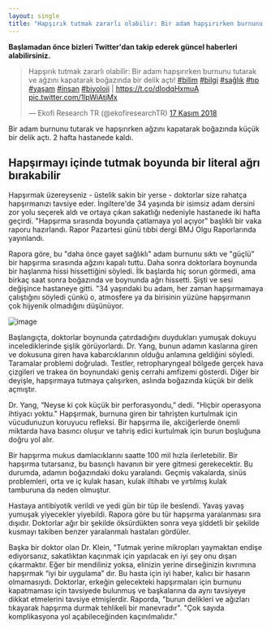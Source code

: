 ```yaml
---
layout: single
title: "Hapşırık tutmak zararlı olabilir: Bir adam hapşırırken burnunu tutarak ve ağzını kapatarak boğazında bir delik açtı!"
---
```

**Başlamadan önce bizleri Twitter'dan takip ederek güncel haberleri alabilirsiniz.**
<blockquote class="twitter-tweet" data-lang="tr"><p lang="tr" dir="ltr">Hapşırık tutmak zararlı olabilir: Bir adam hapşırırken burnunu tutarak ve ağzını kapatarak boğazında bir delik açtı! <a href="https://twitter.com/hashtag/bilim?src=hash&amp;ref_src=twsrc%5Etfw">#bilim</a> <a href="https://twitter.com/hashtag/bilgi?src=hash&amp;ref_src=twsrc%5Etfw">#bilgi</a> <a href="https://twitter.com/hashtag/sa%C4%9Fl%C4%B1k?src=hash&amp;ref_src=twsrc%5Etfw">#sağlık</a> <a href="https://twitter.com/hashtag/t%C4%B1p?src=hash&amp;ref_src=twsrc%5Etfw">#tıp</a> <a href="https://twitter.com/hashtag/ya%C5%9Fam?src=hash&amp;ref_src=twsrc%5Etfw">#yaşam</a> <a href="https://twitter.com/hashtag/insan?src=hash&amp;ref_src=twsrc%5Etfw">#insan</a> <a href="https://twitter.com/hashtag/biyoloji?src=hash&amp;ref_src=twsrc%5Etfw">#biyoloji</a> | <a href="https://t.co/dIodqHxmuA">https://t.co/dIodqHxmuA</a> <a href="https://t.co/1lpWiAtjMx">pic.twitter.com/1lpWiAtjMx</a></p>&mdash; Ekofi Research TR (@ekofiresearchTR) <a href="https://twitter.com/ekofiresearchTR/status/1063710307103707136?ref_src=twsrc%5Etfw">17 Kasım 2018</a></blockquote>
<script async src="https://platform.twitter.com/widgets.js" charset="utf-8"></script>

Bir adam burnunu tutarak ve hapşırırken ağzını kapatarak boğazında küçük bir delik açtı. 2 hafta hastanede kaldı.

Hapşırmayı içinde tutmak boyunda bir literal ağrı bırakabilir
-
Hapşırmak üzereyseniz - üstelik sakin bir yerse - doktorlar size rahatça hapşırmanızı tavsiye eder. İngiltere'de 34 yaşında bir isimsiz adam dersini zor yolu seçerek aldı ve ortaya çıkan sakatlığı nedeniyle hastanede iki hafta geçirdi. "Hapşırma sırasında boyunda çatlamaya yol açıyor" başlıklı bir vaka raporu hazırlandı. Rapor Pazartesi günü tıbbi dergi BMJ Olgu Raporlarında yayınlandı.

Rapora göre, bu "daha önce gayet sağlıklı" adam burnunu sıktı ve "güçlü" bir hapşırma sırasında ağzını kapalı tuttu. Daha sonra doktorlara boynunda bir haşlanma hissi hissettiğini söyledi. İlk başlarda hiç sorun görmedi, ama birkaç saat sonra boğazında ve boynunda ağrı hissetti. Şişti ve sesi değişince hastaneye gitti.
"34 yaşındaki bu adam, her zaman hapşırmamaya çalıştığını söyledi çünkü o, atmosfere ya da birisinin yüzüne hapşırmanın çok hijyenik olmadığını düşünüyor.

![image](https://www.abc.net.au/cm/rimage/9329682-16x9-large.jpg?v=2)

Başlangıçta, doktorlar boynunda çatırdadığını duydukları yumuşak dokuyu incelediklerinde şişlik görüyorlardı. Dr. Yang, bunun adamın kaslarına giren ve dokusuna giren hava kabarcıklarının olduğu anlamına geldiğini söyledi.
Taramalar problemi doğruladı. Testler, retropharyngeal bölgede gerçek hava çizgileri ve trakea ön boynundaki geniş cerrahi amfizemi gösterdi. Diğer bir deyişle, hapşırmaya tutmaya çalışırken, aslında boğazında küçük bir delik açmıştır.

<script async src="//pagead2.googlesyndication.com/pagead/js/adsbygoogle.js"></script>
<ins class="adsbygoogle"
     style="display:block; text-align:center;"
     data-ad-layout="in-article"
     data-ad-format="fluid"
     data-ad-client="ca-pub-7868661326160958"
     data-ad-slot="3072558811"></ins>
<script>
     (adsbygoogle = window.adsbygoogle || []).push({});
</script>

Dr. Yang, “Neyse ki çok küçük bir perforasyondu,” dedi. "Hiçbir operasyona ihtiyacı yoktu."
Hapşırmak, burnuna giren bir tahrişten kurtulmak için vücudunuzun koruyucu refleksi. Bir hapşırma ile, akciğerlerde önemli miktarda hava basıncı oluşur ve tahriş edici kurtulmak için burun boşluğuna doğru yol alır.

Bir hapşırma mukus damlacıklarını saatte 100 mil hızla ilerletebilir. Bir hapşırma tutarsanız, bu basınçlı havanın bir yere gitmesi gerekecektir. Bu durumda, adamın boğazındaki doku yaralandı. Geçmiş vakalarda, sinüs problemleri, orta ve iç kulak hasarı, kulak iltihabı ve yırtılmış kulak tamburuna da neden olmuştur.

Hastaya antibiyotik verildi ve yedi gün bir tüp ile beslendi. Yavaş yavaş yumuşak yiyecekler yiyebildi.
Rapora göre bu tür hapşırma yaralanması sıra dışıdır. Doktorlar ağır bir şekilde öksürdükten sonra veya şiddetli bir şekilde kusmayı takiben benzer yaralanmalı hastaları gördüler.

Başka bir doktor olan Dr. Klein, "Tutmak yerine mikropları yaymaktan endişe ediyorsanız, sakatlıktan kaçınmak için yapılacak en iyi şey onu dışarı çıkarmaktır. Eğer bir mendiliniz yoksa, elinizin yerine dirseğinizin kıvrımına hapşırmak “iyi bir uygulama” dır.
Bu hasta için iyi haber, kalıcı bir hasarın olmamasıydı. Doktorlar, erkeğin gelecekteki hapşırmaları için burnunu kapatmaması için tavsiyede bulunmuş ve başkalarına da aynı tavsiyeye dikkat etmelerini tavsiye etmişlerdir.
Raporda, "burun delikleri ve ağızları tıkayarak hapşırma durmak tehlikeli bir manevradır". "Çok sayıda komplikasyona yol açabileceğinden kaçınılmalıdır."
